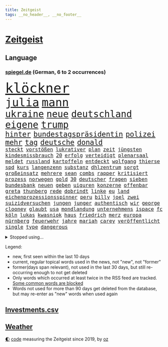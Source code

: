```yaml
---
title: Zeitgeist
tags: __no_header__, __no_footer__
---
```


# [Zeitgeist](https://oliz.io/zeitgeist/)

## Language

<h3><a href="https://www.spiegel.de" target="_blank">spiegel.de</a> (German, 6 to 2 occurrences)</h3>
<p style="font-family:monospace">
<span style="font-size:32pt"><a href="news_links.html#klöckner" class="current">klöckner</a></span>
<br>
<span style="font-size:27pt"><a href="news_links.html#julia" class="current">julia</a></span>
<span style="font-size:27pt"><a href="news_links.html#mann" class="current">mann</a></span>
<br>
<span style="font-size:22pt"><a href="news_links.html#ukraine" class="current">ukraine</a></span>
<span style="font-size:22pt"><a href="news_links.html#neue" class="current">neue</a></span>
<span style="font-size:22pt"><a href="news_links.html#deutschland" class="current">deutschland</a></span>
<span style="font-size:22pt"><a href="news_links.html#eigene" class="current">eigene</a></span>
<span style="font-size:22pt"><a href="news_links.html#trump" class="current">trump</a></span>
<br>
<span style="font-size:17pt"><a href="news_links.html#hinter" class="current">hinter</a></span>
<span style="font-size:17pt"><a href="news_links.html#bundestagspräsidentin" class="current">bundestagspräsidentin</a></span>
<span style="font-size:17pt"><a href="news_links.html#polizei" class="current">polizei</a></span>
<span style="font-size:17pt"><a href="news_links.html#mehr" class="current">mehr</a></span>
<span style="font-size:17pt"><a href="news_links.html#tag" class="current">tag</a></span>
<span style="font-size:17pt"><a href="news_links.html#deutsche" class="current">deutsche</a></span>
<span style="font-size:17pt"><a href="news_links.html#donald" class="current">donald</a></span>
<br>
<span style="font-size:12pt"><a href="news_links.html#steckt" class="current">steckt</a></span>
<span style="font-size:12pt"><a href="news_links.html#vorstößen" class="new">vorstößen</a></span>
<span style="font-size:12pt"><a href="news_links.html#lukrativer" class="new">lukrativer</a></span>
<span style="font-size:12pt"><a href="news_links.html#plan" class="current">plan</a></span>
<span style="font-size:12pt"><a href="news_links.html#zeit" class="current">zeit</a></span>
<span style="font-size:12pt"><a href="news_links.html#jüngsten" class="current">jüngsten</a></span>
<span style="font-size:12pt"><a href="news_links.html#kindesmissbrauch" class="current">kindesmissbrauch</a></span>
<span style="font-size:12pt"><a href="news_links.html#20" class="current">20</a></span>
<span style="font-size:12pt"><a href="news_links.html#erfolg" class="current">erfolg</a></span>
<span style="font-size:12pt"><a href="news_links.html#verteidigt" class="current">verteidigt</a></span>
<span style="font-size:12pt"><a href="news_links.html#plenarsaal" class="new">plenarsaal</a></span>
<span style="font-size:12pt"><a href="news_links.html#meldet" class="current">meldet</a></span>
<span style="font-size:12pt"><a href="news_links.html#russland" class="current">russland</a></span>
<span style="font-size:12pt"><a href="news_links.html#kartoffeln" class="current">kartoffeln</a></span>
<span style="font-size:12pt"><a href="news_links.html#entdeckt" class="current">entdeckt</a></span>
<span style="font-size:12pt"><a href="news_links.html#wolfgang" class="current">wolfgang</a></span>
<span style="font-size:12pt"><a href="news_links.html#thierse" class="new">thierse</a></span>
<span style="font-size:12pt"><a href="news_links.html#spd" class="current">spd</a></span>
<span style="font-size:12pt"><a href="news_links.html#kurs" class="current">kurs</a></span>
<span style="font-size:12pt"><a href="news_links.html#langenzenn" class="new">langenzenn</a></span>
<span style="font-size:12pt"><a href="news_links.html#substanz" class="new">substanz</a></span>
<span style="font-size:12pt"><a href="news_links.html#dhlzentrum" class="new">dhlzentrum</a></span>
<span style="font-size:12pt"><a href="news_links.html#sorgt" class="current">sorgt</a></span>
<span style="font-size:12pt"><a href="news_links.html#großeinsatz" class="current">großeinsatz</a></span>
<span style="font-size:12pt"><a href="news_links.html#mehrere" class="current">mehrere</a></span>
<span style="font-size:12pt"><a href="news_links.html#sean" class="current">sean</a></span>
<span style="font-size:12pt"><a href="news_links.html#combs" class="current">combs</a></span>
<span style="font-size:12pt"><a href="news_links.html#rapper" class="current">rapper</a></span>
<span style="font-size:12pt"><a href="news_links.html#kritisiert" class="current">kritisiert</a></span>
<span style="font-size:12pt"><a href="news_links.html#prozess" class="current">prozess</a></span>
<span style="font-size:12pt"><a href="news_links.html#norwegen" class="current">norwegen</a></span>
<span style="font-size:12pt"><a href="news_links.html#gold" class="current">gold</a></span>
<span style="font-size:12pt"><a href="news_links.html#30" class="current">30</a></span>
<span style="font-size:12pt"><a href="news_links.html#deutscher" class="current">deutscher</a></span>
<span style="font-size:12pt"><a href="news_links.html#fragen" class="current">fragen</a></span>
<span style="font-size:12pt"><a href="news_links.html#sieben" class="current">sieben</a></span>
<span style="font-size:12pt"><a href="news_links.html#bundesbank" class="current">bundesbank</a></span>
<span style="font-size:12pt"><a href="news_links.html#neuen" class="current">neuen</a></span>
<span style="font-size:12pt"><a href="news_links.html#geben" class="current">geben</a></span>
<span style="font-size:12pt"><a href="news_links.html#uiguren" class="current">uiguren</a></span>
<span style="font-size:12pt"><a href="news_links.html#konzerne" class="current">konzerne</a></span>
<span style="font-size:12pt"><a href="news_links.html#offenbar" class="current">offenbar</a></span>
<span style="font-size:12pt"><a href="news_links.html#greta" class="new">greta</a></span>
<span style="font-size:12pt"><a href="news_links.html#thunberg" class="new">thunberg</a></span>
<span style="font-size:12pt"><a href="news_links.html#rede" class="current">rede</a></span>
<span style="font-size:12pt"><a href="news_links.html#dobrindt" class="current">dobrindt</a></span>
<span style="font-size:12pt"><a href="news_links.html#linke" class="current">linke</a></span>
<span style="font-size:12pt"><a href="news_links.html#eu" class="current">eu</a></span>
<span style="font-size:12pt"><a href="news_links.html#land" class="current">land</a></span>
<span style="font-size:12pt"><a href="news_links.html#eichenprozessionsspinner" class="new">eichenprozessionsspinner</a></span>
<span style="font-size:12pt"><a href="news_links.html#peru" class="current">peru</a></span>
<span style="font-size:12pt"><a href="news_links.html#billy" class="new">billy</a></span>
<span style="font-size:12pt"><a href="news_links.html#joel" class="current">joel</a></span>
<span style="font-size:12pt"><a href="news_links.html#zwei" class="current">zwei</a></span>
<span style="font-size:12pt"><a href="news_links.html#suizidversuchen" class="new">suizidversuchen</a></span>
<span style="font-size:12pt"><a href="news_links.html#jungen" class="current">jungen</a></span>
<span style="font-size:12pt"><a href="news_links.html#junger" class="current">junger</a></span>
<span style="font-size:12pt"><a href="news_links.html#authentisch" class="new">authentisch</a></span>
<span style="font-size:12pt"><a href="news_links.html#wir" class="current">wir</a></span>
<span style="font-size:12pt"><a href="news_links.html#george" class="current">george</a></span>
<span style="font-size:12pt"><a href="news_links.html#clooney" class="current">clooney</a></span>
<span style="font-size:12pt"><a href="news_links.html#glaubt" class="current">glaubt</a></span>
<span style="font-size:12pt"><a href="news_links.html#usa" class="current">usa</a></span>
<span style="font-size:12pt"><a href="news_links.html#mondlandung" class="current">mondlandung</a></span>
<span style="font-size:12pt"><a href="news_links.html#unternehmens" class="current">unternehmens</a></span>
<span style="font-size:12pt"><a href="news_links.html#ispace" class="new">ispace</a></span>
<span style="font-size:12pt"><a href="news_links.html#fc" class="current">fc</a></span>
<span style="font-size:12pt"><a href="news_links.html#köln" class="current">köln</a></span>
<span style="font-size:12pt"><a href="news_links.html#lukas" class="current">lukas</a></span>
<span style="font-size:12pt"><a href="news_links.html#kwasniok" class="new">kwasniok</a></span>
<span style="font-size:12pt"><a href="news_links.html#haus" class="current">haus</a></span>
<span style="font-size:12pt"><a href="news_links.html#friedrich" class="current">friedrich</a></span>
<span style="font-size:12pt"><a href="news_links.html#merz" class="current">merz</a></span>
<span style="font-size:12pt"><a href="news_links.html#europa" class="current">europa</a></span>
<span style="font-size:12pt"><a href="news_links.html#nürnberg" class="current">nürnberg</a></span>
<span style="font-size:12pt"><a href="news_links.html#feuerwehr" class="current">feuerwehr</a></span>
<span style="font-size:12pt"><a href="news_links.html#jahre" class="current">jahre</a></span>
<span style="font-size:12pt"><a href="news_links.html#mariah" class="current">mariah</a></span>
<span style="font-size:12pt"><a href="news_links.html#carey" class="current">carey</a></span>
<span style="font-size:12pt"><a href="news_links.html#veröffentlicht" class="current">veröffentlicht</a></span>
<span style="font-size:12pt"><a href="news_links.html#single" class="current">single</a></span>
<span style="font-size:12pt"><a href="news_links.html#type" class="new">type</a></span>
<span style="font-size:12pt"><a href="news_links.html#dangerous" class="new">dangerous</a></span>
</p>
<details>
<summary>Stopped using...</summary>
<p class="former" style="font-size:12pt">
also(1688) geburtstag(1688) geliefert(1688) gas(1687) identifiziert(1687) kurzfristig(1687) zeugen(1687) 2016(1686) fühlt(1686) neuseeland(1686) reformen(1686) reihe(1686) rest(1686) unterstützen(1686) fliegen(1685) hinaus(1685) hinterlassen(1685) jedem(1685) skandal(1685) smartphone(1685) abstimmen(1684) küste(1684) signal(1684) verstorbenen(1684) zeitweise(1684) heftig(1683) präsentieren(1683) solidarität(1683) 6(1682) enorm(1682) entwickelt(1682) krank(1682) schnelle(1682) 75(1681) aufsehen(1681) boot(1681) gerettet(1681) philippinen(1681) regen(1681) trend(1681) verschiedene(1681) aufgerufen(1680) flüge(1680) gefährlicher(1680) kommission(1680) remis(1680) stoßen(1680) verschiebt(1680) versorgt(1680) 35(1679) folgte(1679) paul(1679) profitiert(1679) vergewaltigt(1679) düsseldorf(1678) kleiner(1678) länge(1678) längere(1678) tests(1678) veranstalter(1678) verlust(1678) außer(1677) beschimpft(1677) erschüttert(1677) veranstaltung(1677) still(1676) 32(1675) begründung(1675) demonstrationen(1675) körperverletzung(1675) schien(1675) thüringen(1675) afrika(1674) nahezu(1674) philipp(1674) schwierigkeiten(1674) blieben(1673) hoher(1673) 45(1672) zinsen(1672) alarmiert(1671) gering(1671) schauen(1671) see(1671) demokratische(1670) gründen(1670) jüngere(1670) siegen(1670) tür(1670) zugelassen(1670) ii(1669) italienischen(1669) kontakte(1668) schicken(1668) mensch(1667) vw(1666) vieles(1664) warm(1664) cduchef(1662) pkw(1662) bundesgerichtshof(1661) aussehen(1659) insassen(1657) sichert(1657) politikerin(1656) informiert(1655) abstieg(1653) bangen(1653) gelandet(1650) retter(1650) schützt(1649) möglichkeiten(1648) hinweis(1646) provoziert(1646) geborgen(1644) staatlichen(1642) sammeln(1629) teuren(1629) drohne(1626) rache(1619) einfache(1613) carlos(1537) investor(1514) politikern(1513) krieges(1464) spiegelreporter(1448) fachkräftemangel(1433) zugestimmt(1403) cup(1401) ausgefallen(1390) 700(1373) mike(1355) haushalt(1353) fachkräfte(1315) volksverhetzung(1300) gestört(1282) militärischen(1279) innenministerin(1259) verschiedenen(1256) verabschieden(1252) faeser(1245) nancy(1245) weiten(1234) schwieriger(1218) emotionalen(1205) afrikanischen(1199) flughäfen(1198) aufhören(1189) flüchten(1149) ausstieg(1138) sylt(1090) joshua(1079) zufrieden(1078) sprung(1070) thüringens(1060) landwirtschaft(1038) notruf(1020) durchs(1018) island(1017) franz(994) yorker(986) männliche(945) steigern(898) vulkan(882) mag(880) überschritten(880) gegründet(866) fahnder(865) alcaraz(843) panik(828) cartoons(819) wahlsieger(819) attackieren(815) gala(812) gedanken(809) rio(806) anlagen(798) chappatte(798) plaßmann(798) stuttmann(798) handelte(793) beeinflussen(791) miami(791) optionen(787) genaue(783) umsetzen(781) glas(777) court(746) spaniens(739) genießen(736) ereignis(734) pilot(734) iphones(729) beruft(725) bekennt(718) zahlungen(708) budget(706) unterschied(706) überlegen(698) rechtsruck(696) benachteiligt(683) vormittag(677) desaster(671) froh(658) gedreht(653) torwart(653) stoppte(649) dauerte(640) ausnahmezustand(639) fraktion(636) betrogen(635) sperre(630) goldenen(625) uswahl(617) verspottet(609) ausbruch(607) kimmich(605) belästigt(602) expertin(591) taugen(588) 85(586) kritischen(579) beteiligung(570) bestätigte(568) damaskus(563) demonstration(563) abschiebung(554) häftlinge(553) beyoncé(552) perry(550) einschnitte(546) gestritten(537) verspätung(531) stuttgarter(526) gesichter(522) dubai(520) befand(518) offensichtlich(518) unwahrscheinlich(518) grundgesetz(515) zeitalter(514) grande(512) umfangreiche(503) behandlung(502) ordentlich(499) rammte(498) cdu/csu(495) anthony(494) audi(492) schritten(491) wunder(481) ausgang(480) piloten(480) dreharbeiten(479) lily(477) satelliten(475) zweieinhalb(474) sophie(467) anforderungen(465) macher(465) pferd(460) minderjährigen(459) verbringen(456) solches(453) fragte(451) mallorca(449) falschinformationen(447) klette(447) sitze(447) auslöser(445) rihanna(444) jenseits(442) rechtslage(442) märkte(433) alec(430) baldwin(430) fehlern(430) vertritt(430) indirekt(427) internen(426) plastik(425) vizepräsident(424) fastfoodkette(421) jeff(421) pogačar(421) tadej(421) koch(420) flüchtlingen(418) boss(416) bekannter(413) messen(413) parlaments(409) leidenschaft(408) ursachen(408) unseres(407) 44(403) unzulässig(399) zahlreicher(399) handwerk(394) loben(389) vorstellung(389) normalität(388) parteispitze(387) erdgas(382) besuchte(381) jessica(381) amtsträger(377) polarisiert(371) arbeitslosigkeit(369) besitzt(367) ego(366) beirut(363) stiegen(358) palästinensern(356) grand(355) regierungspartei(352) robin(352) dresdner(351) reynolds(348) glaubte(346) lügt(345) kollegin(344) anfangs(343) jubelt(338) seltenen(333) gefangen(332) jemandem(332) verstärken(331) kamala(330) arabische(329) bewahrt(327) vermummte(326) wachsende(325) brat(323) feuert(323) homeoffice(318) stabilität(318) verfehlt(315) vergewaltigte(315) ran(312) café(311) oberfläche(311) indiens(310) anruf(308) lebenden(307) zerstörten(307) neudelhi(305) zugunsten(304) überprüft(304) zweijähriger(301) abbrechen(300) regierungsbildung(300) schwach(298) grafiken(297) tanzte(295) zukommt(294) elbe(292) potenzielle(292) sparprogramm(291) dir(289) änderung(289) vertretern(288) kürzungen(286) mittag(285) buchen(283) frontal(283) klappen(283) vermächtnis(283) brandanschlägen(282) riese(281) sitzung(281) reichlich(280) venezuelas(280) karlsruher(278) status(278) 2028(277) unabhängigkeit(277) konjunkturflaute(275) japans(273) senden(273) verlusten(271) entlassungen(270) satiriker(269) berufliche(268) filialen(266) abbau(265) daniela(265) ozempic(265) nick(264) portugals(264) parallelen(262) rohstoffen(259) 007(258) trost(257) container(256) gebraucht(255) stromversorgung(255) angeschossen(253) zuständig(253) 94(251) doku(251) bruchteil(250) wolfsburger(248) aleksandar(247) festgehalten(247) thriller(247) energiepreise(245) gescheiterten(244) recherchen(243) einkaufen(242) verfassung(241) weshalb(240) ausgerichtet(239) annäherung(238) februar(238) eingeliefert(237) manipuliert(237) quarterback(237) räumte(237) spö(236) udo(236) ehre(235) beschossen(232) lkwfahrer(232) söhne(232) bezos(230) aston(229) minderheit(229) fluten(228) night(228) diktators(227) frische(226) einmischung(224) flugobjekte(224) generationen(221) umdenken(220) fortuna(218) option(218) t(217) aussterben(214) sam(214) fragt(213) armen(211) panikattacken(209) seltsames(209) identifizieren(208) ukrainepolitik(207) gerd(205) meteorologen(201) veranlasste(201) gemeinsamer(200) unfällen(199) designierten(198) mussolini(196) titelgewinn(196) 72(195) ausstellung(194) odessa(194) ausländischer(193) gesänge(192) schachwelt(192) lakers(191) personalien(191) chatbot(188) ungebremst(188) runden(187) bürgerkriegsland(186) lucas(186) trumpberater(186) verstanden(185) smartwatch(183) kaiserslautern(182) kommissarin(182) fähre(181) sexismus(181) bangt(180) postet(180) vermuten(180) antritt(179) elektronische(179) demontiert(178) feministische(178) gefahndet(178) satt(178) young(178) potenziellen(177) betreuung(175) wiese(175) australiens(174) behandeln(174) uskongress(174) zwingen(173) kurioses(172) männlichen(172) rituale(172) vorsorgen(172) getrübt(169) patientenakte(169) arbeitsgericht(168) erinnerte(168) janeiro(168) wertvoll(168) gewinnerin(167) altkanzlerin(166) kassen(166) ministerien(166) slalom(165) disziplin(164) accounts(163) millionenhöhe(163) säuglinge(163) mobilen(162) regierenden(161) wohlhabenden(161) würdig(161) preisunterschied(160) 250000(159) tränengas(158) sage(157) spielraum(157) verzicht(157) 116(156) toxische(156) mandat(155) günstiges(154) unterfranken(154) wissenschaftlern(154) äußeres(154) üppig(154) reallöhne(153) rücklagen(153) zueinander(153) strich(152) erinnerungslücken(151) ordnung(151) pfefferspray(151) radikaler(151) sbahn(151) stille(151) bußgelder(150) fehlten(150) nachnamen(150) stollen(150) zurückgegeben(150) aufständische(149) kollidierte(149) kriegsrecht(149) mineralien(149) sukyeol(149) yoon(149) bedeckt(148) schwerem(148) unabhängig(148) überraschungen(148) abwarten(147) mache(146) pflegekraft(146) ungewisse(146) chaotische(145) abschneiden(144) katy(144) venezolanische(144) elektronischen(142) gesundheitssystem(141) topform(141) traumtor(141) griffen(139) halbinsel(139) kapitulation(139) rennfahrers(139) ämter(139) pfarrer(138) fürchteten(137) gegenspieler(137) 32jährige(134) abzocke(134) eupolitiker(134) geleitet(134) rücksicht(134) sehnen(133) bewegte(132) charli(132) xcx(132) kauflaune(131) bewaffneten(130) flugzeugabsturz(130) meiden(130) dicken(129) wohnort(129) baubranche(128) einführung(128) republikanische(128) traumata(128) angezogen(126) dončić(126) freistellung(126) luka(126) supermarktkasse(126) umlauf(126) urheber(126) veränderte(126) bluttat(125) diverse(125) kapern(125) selbstversuch(125) besitzern(124) schneider(123) wochenlangem(123) bestens(122) paypal(122) sicherheitsvorkehrungen(122) spdmann(122) versöhnlich(122) votiert(122) vučić(122) bedauert(121) gentleman(120) stromkosten(120) vornamen(120) eifel(119) gewohnheiten(118) spanischer(118) stellvertreter(118) thüringischen(118) veränderungen(118) abgenickt(117) gräueltaten(117) ältester(117) rbb(116) bombe(115) atomkraftwerk(114) inne(114) milliardenschulden(114) pulver(114) zeige(114) pakistanische(113) unglücksursache(113) chile(112) echo(112) pflegekräfte(112) republikanischen(112) zettel(112) importverbot(111) siegte(111) stört(111) auffälliger(110) sauer(110) aufbau(109) hadern(109) medwedew(109) sammelklage(109) bischof(108) chilenischen(108) dunkel(108) sogenannter(108) 34jährige(107) statistischem(107) wahlausgang(107) annexion(106) aufstiegsrennen(106) misstrauensvotum(106) notenbank(106) vorort(105) fa(104) überraschungserfolg(104) chemikalien(103) importieren(103) lea(103) vorwand(103) abbas(102) tanzt(102) fossile(101) spiels(101) user(101) dächer(100) timothy(100) wohnmobil(100) boykottiert(99) rückgängig(99) teilten(99) 1979(98) durchbricht(98) laptop(98) lng(98) flüssigerdgas(97) revolutionieren(96) gelaufen(95) barcelonas(94) durften(94) may(94) saale(94) verdanken(93) publik(92) rsf(92) massenpanik(91) theo(91) zwanziger(91) adactest(90) managerin(90) out(90) verschlanken(90) arbeitslosen(89) befund(89) billigware(89) entscheidender(89) marktlücke(89) niro(89) usamerikanischen(89) winkel(89) zapfenstreich(89) ökonomischen(89) 70000(88) autofahren(88) klaffen(88) koalas(88) niedrigere(88) schranken(88) tu(88) unklarheit(88) überraschen(88) afdeuropaabgeordnete(87) aktuelles(87) bystron(87) ehrenpräsident(87) einfuhr(87) geschmäht(87) löscharbeiten(87) petr(87) senders(87) strikt(87) teslaaktien(87) wissenschaftliche(87) 68jährige(86) darfur(86) gläubiger(86) salvador(86) tüfteln(86) übergangspräsident(86) bündnisse(85) formstarken(85) gemälde(85) graham(85) kultursenator(85) cduparteitag(84) expertinnen(84) listet(84) gescheiterter(83) grundordnung(83) jazz(83) kernfusion(83) usaid(83) altman(82) ausreisen(82) bp(82) parasportler(82) perth(82) usrichter(82) vergleiche(82) entwickelten(81) herauszufinden(81) leichnam(81) schreiten(81) stromnetz(81) swinton(81) tilda(81) vergangenem(81) übernahmepläne(81) albanese(80) freiheitlichdemokratische(80) umzug(80) 66(79) großzügiger(79) längerer(79) notfallmaßnahme(79) personengruppe(79) saisonende(79) sowjetunion(79) trophäe(79) beigeschmack(78) if(78) kigenerierte(78) rekonstruiert(78) tribüne(78) 86jährige(77) berges(77) gesundheitlicher(77) haller(77) heino(77) unberechenbar(77) zimmermann(77) a$ap(76) austria(76) esa(76) groben(76) iberische(76) inside(76) labore(76) ladenkasse(76) negativ(76) rocky(76) usrapper(76) wachen(76) wahlbeteiligung(76) crow(75) leistungen(75) sheryl(75) tschernobyl(75) zusammenhänge(75) antibiotika(74) ausgerastet(74) genugtuung(74) iranisches(74) täteropferumkehr(74) verbinden(74) alan(73) christiane(73) gestärkt(73) interessenkonflikte(73) onlinehändler(73) umwelthilfe(73) werdende(73) wählbar(73) miterlebt(72) referee(72) sozialdemokratische(72) unfreiwillig(72) wolkenkratzer(72) barbara(71) jochen(71) ärztin(71) ausrücken(70) bundesinnenministerin(70) kartenzahlungen(70) laufstegen(70) momenten(70) sbahnhof(70) unfähig(70) uralten(70) wahrscheinlichste(70) buschbrände(69) detail(69) fällig(69) gesungen(69) grafschaft(69) nordamerikas(69) produkten(69) gebunden(68) hein(68) kooperieren(68) turbulenzen(68) verarscht(68) beratungen(67) missachtet(67) trainern(67) unschuld(67) wahlkreis(67) gehackt(66) skype(66) unterzeichnen(66) helfern(65) leopardenmuster(65) libanesischen(65) schlupfloch(65) tvinterview(65) weißer(65) amtsmissbrauchs(64) benötige(64) grenzwerte(64) hildesheim(64) spirit(64) umgesiedelt(64) verkam(64) kellerduell(63) radtour(63) waldbrand(63) rohstoffabkommen(62) sbahnsurfen(62) teuerungsrate(62) begehren(61) bestrebungen(61) dsv(61) eskapaden(61) gegnerische(61) kommentaren(61) löhnen(61) regierungsbündnis(61) rütteln(61) baerbocks(60) behördenchef(60) benito(60) diplomatischer(60) gerätselt(60) gewinnrückgang(60) nutzten(60) pay(60) liberal(59) steuerbehörde(59) tschentscher(59) fred(58) gagas(58) handelsminister(58) neil(58) verpflichtungen(58) verstummt(58) ökologischen(58) benannt(57) crystal(57) eautohersteller(57) fußballkarriere(57) palace(57) starkregen(57) wahlrecht(57) ackerland(56) atemnot(56) batic(56) eiskellermord(56) installiert(56) meeres(56) psychotherapeutin(56) schrott(56) teufel(56) umweltorganisationen(56) abschalten(55) amokfahrt(55) anndorit(55) brisbane(55) konstantin(55) relax(55) selbstvermarktung(55) sunnitischen(55) zittert(55) bayernprofi(54) kreuzberg(54) lindenberg(54) schwärmen(54) sicherheitsbedenken(54) statistiken(54) trainerin(54) cave(53) denkmal(53) dissidenten(53) euparlament(53) grundlegend(53) morales(53) schönebeck(53) verstehe(53) wels(53) wolfsburgtrainer(53) dienstleister(52) europaminister(52) großmacht(52) handhabung(52) seinerzeit(52) abweichlern(51) events(51) feindlichen(51) ghanaische(51) poleposition(51) pässe(51) satte(51) schauspiel(51) volkszählung(51) assistenten(50) beschränkter(50) big(50) campingplätze(50) desolates(50) geistliche(50) haftung(50) mittags(50) modernster(50) monatelangen(50) angetrieben(49) drusen(49) flüchtlingsunterkunft(49) kopie(49) vormachtstellung(49) hintereinander(48) serbische(48) angestaut(47) erkelenz(47) feiertags(47) installierte(47) synagoge(47) entzogen(46) intensiven(46) judy(46) lebendig(46) abschiebehaft(45) glückliches(45) klägerin(45) nullnummer(45) programmdirektorin(45) sensiblen(45) vermisster(45) 450(44) aufgeregt(44) comingout(44) linksradikalen(44) spielzeug(44) waschen(44) brodelt(43) knast(43) mclarenpilot(43) normale(43) stade(43) einberufen(42) songwriterin(42) tennessee(42) alphonso(41) alqaida(41) davies(41) englands(41) geschieht(41) konfrontation(41) letztlich(41) ostern(41) regelverstoß(41) würdigten(41) autozulieferer(40) diebstahls(40) ernennt(40) jungs(40) leitartikel(40) sanders(40) shanghai(40) vollwaschmittel(40) waschmittel(40) bewiesen(39) bundespartei(39) bürgermeisters(39) geburtenrate(39) lauert(39) ottawa(39) perfiden(39) scholz’(39) 23jähriger(38) 61(38) amtsinhaber(38) broadwayrekord(38) geschosse(38) privatsphäre(38) regelt(38) topteams(38) dfbpräsidenten(37) dreistellige(37) elektrowende(37) erlernen(37) erreichbar(37) hessens(37) klubbesitzer(37) michigan(37) moschee(37) stich(37) stocken(37) tourismus(37) zelt(37) zerschlägt(37) bananenschalen(36) einlässt(36) feierstunde(36) geschäftsführend(36) katharina(36) lava(36) mobilfunk(36) parkplätze(36) peinlichen(36) personellen(36) südbaden(36) vorschlägen(36) feuerwehrmann(35) karrieren(35) ministerposten(35) my(35) strompreise(35) verfolger(35) 133(34) gleichermaßen(34) grenzgebiet(34) hospital(34) justizministerin(34) kindersterblichkeit(34) palma(34) trennte(34) tshirt(34) hood(33) rebellieren(33) schwachstellen(33) stadtparlament(33) valerie(33) verschiebung(33) wiedergewählt(33) durchgefallen(32) korrespondent(32) kost(32) nationalspielerinnen(32) rhein(32) schärfster(32) tische(32) verprellt(32) angeht(31) festnehmen(31) funkstille(31) klang(31) abwehrspieler(30) releasedatum(30) zeilen(30) besitzen(29) dortigen(29) inlandsgeheimdienstchef(29) korruptionsvorwürfe(29) usern(29) überschwemmt(29) überwiegend(29) bediente(28) car(28) parken(28) umweltverbände(28) zeichner(28) erkannt(27) europapokalplätzen(27) freundschaften(27) misstrauen(27) rasches(27) spieltage(27) steuerhinterziehung(27) waldes(27) espresso(26) irgendwo(26) koalitionsvertrags(26) schämen(26) abgaben(25) neuköllner(25) schwerwiegende(25) westerwald(25) zugzwang(25) datenbank(24) geisterfahrer(24) gemäß(24) kartenzahlung(24) neiman(24) portal(24) schinbetchef(24) stadiondach(24) übernahmeangebot(24) eindeutige(23) eintragen(23) norddeutsche(23) schwankungen(23) stefanie(23) blitzeinschläge(22) gedränge(22) hörer(22) jungtiere(22) versace(22) blinde(21) boxweltmeisterin(21) darmanin(21) kiesewetter(21) nacheinander(21) näherte(21) rechtzeitiges(21) strauß(21) veruntreuung(21) wanderte(21) wohnsitz(21) 89jährige(20) argentinischen(20) einschreiten(20) fame(20) feier(20) freundinnen(20) leichtes(20) malta(20) parteiinterne(20) schlagzeile(20) abgerissen(19) ausgeräumt(19) brote(19) hindernis(19) betreuungsplatz(18) gemein(18) inkrafttreten(18) lerne(18) testet(18) weltkriegsgedenken(18) elche(17) gebaute(17) kabine(17) lieblingsgericht(17) morgan(17) emirate(16) fernost(16) jediritter(16) kerl(16) leipzigs(16) nachbarin(16) rewechef(16) steuerbefreiung(16) thüringerin(16) timing(16) ubahn(16) vergebung(16) zutiefst(16) diszipliniert(15) dünne(15) groll(15) ketten(15) quereinsteiger(15) speed(15) flüchtig(14) gullydeckel(14) jill(14) kindliche(14) liebling(14) vollstreckt(14) abschiebepraxis(13) erschweren(13) friede(13) gehirnerschütterung(13) kees(13) kurios(13) lästert(13) operative(13) papamobil(13) safe(13) wonderen(13) 1998(12) bandenmitglieder(12) beweismittel(12) kandidierte(12) schwieriges(12) spült(12) cduchefs(11) evangelischen(11)
</p>
</details>
<p>Legend:
<ul>
<li><span class="new">new</span>, first seen within the last 10 days</li>
<li><span class="current">current</span>, regular topical words used in the news, not "new", not "former"</li>
<li><span class="former">former(days span relevant)</span>, not used in the last 30 days, but still re-occurring enough to not get deleted</li>
<li>Only words which occurred at least twice in the RSS feed are tracked. <a href="language/filters.py">Some common words are blocked</a></li>
<li>Words not used for more than 90 days get deleted from the database, but may re-enter as "new" words when used again</li>
</ul>
</p>

## [Investments](investments.html)[.csv](investments.csv)

## [Weather](weather.html)

<footer>
<a href="javascript:toggleTheme()" class="nav">🌓</a>
<a href="https://github.com/ooz/zeitgeist">code</a> measuring the Zeitgeist since 2019, by <a href="https://oliz.io">oz</a>
</footer>
